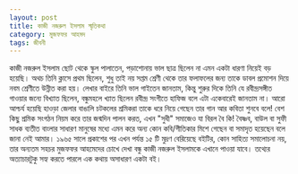 ```yaml
---
layout: post
title: কাজী নজরুল ইসলাম স্মৃতিকথা
category: মুজফফর আহমদ
tags: জীবনী
---
```

কাজী নজরুল ইসলাম ছোট থেকে স্কুল পালাতেন, পড়াশোনায় ভাল ছাত্র ছিলেন না এমন একটা ধারণা নিয়েই বড় হয়েছি। অথচ তিনি ক্লাসে প্রথম ছিলেন, শুধু তাই নয় সপ্তম শ্রেণী থেকে তার ফলাফলের জন্য তাকে ডাবল প্রমোশন দিয়ে নবম শ্রেণীতে উন্নীত করা হয়। 
লেখার বাইরে তিনি ভাল গাইতেন জানতাম, কিন্তু শুরুর দিকে তিনি যে রবীন্দ্রসঙ্গীত গাওয়ার জন্যে বিখ্যাত ছিলেন, বন্ধুমহলে খ্যাত ছিলেন রবীন্দ্র সংগীতে হাফিজ বলে এটা একেবারেই জানতাম না। 
আরো আশ্চর্য হয়েছি হাওড়া জেলার বাঙালি চটকলের শ্রমিকরা তাকে ধরে নিয়ে গেছেন তার গান আর কবিতা শুনবে বলে! বেশ কিছু শ্রমিক সংগঠন নিয়ম করে তার জন্মদিন পালন করত, এখন "সুধী" সমাজেও যা বিরল বৈ কি! বৈষ্ণব, বাউল বা সুফী সাধক ব্যতীত বাংলার সাধারণ মানুষের মধ্যে এমন করে অন্য কোন কবি/গীতিকার মিশে গেছেন বা সমাদৃত হয়েছেন বলে জানা নেই আমার। 
১৯৬৫ সালে প্রকাশের পর এখন পর্যন্ত ১৫ টি মুদ্রণ বেরিয়েছে বইটির, কোন সাহিত্য সমালোচনা নয়, তার অন্যতম সহচর মুজফফর আহমেদের চোখে দেখা বন্ধু কাজী নজরুল ইসলামকে এখানে পাওয়া যাবে। তথ্যের অত্যাচারটুকু সহ্য করতে পারলে এক কথায় অসাধারণ একটা বই। 